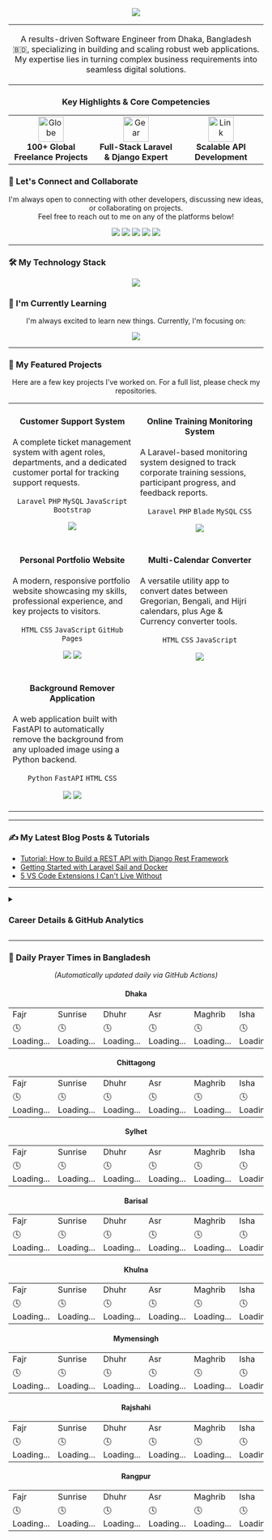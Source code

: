 <p align="center">
  <img src="https://capsule-render.vercel.app/api?type=waving&color=5865F2&height=250&section=header&text=Md.%20Jahirul%20Islam&desc=Full-Stack%20Software%20Engineer&fontAlignY=40&fontSize=60&animation=fadeIn&descAlignY=55&descAlign=62" />
</p>

<div align="center">
  <table>
    <tr>
      <td>
        <p align="center">
          A results-driven Software Engineer from Dhaka, Bangladesh 🇧🇩, specializing in building and scaling robust web applications. My expertise lies in turning complex business requirements into seamless digital solutions.
        </p>
      </td>
    </tr>
  </table>
</div>

<h3 align="center">Key Highlights & Core Competencies</h3>
<table align="center" style="border: none;">
  <tr>
    <td align="center" width="33%">
      <img src="https://raw.githubusercontent.com/Tarikul-Islam-Anik/Animated-Fluent-Emojis/master/Emojis/Travel%20and%20places/Globe%20Showing%20Europe-Africa.png" alt="Globe" width="50" height="50" />
      <br/><strong>100+ Global Freelance Projects</strong>
    </td>
    <td align="center" width="33%">
      <img src="https://raw.githubusercontent.com/Tarikul-Islam-Anik/Animated-Fluent-Emojis/master/Emojis/Objects/Gear.png" alt="Gear" width="50" height="50" />
      <br/><strong>Full-Stack Laravel & Django Expert</strong>
    </td>
    <td align="center" width="33%">
      <img src="https://raw.githubusercontent.com/Tarikul-Islam-Anik/Animated-Fluent-Emojis/master/Emojis/Objects/Link.png" alt="Link" width="50" height="50" />
      <br/><strong>Scalable API Development</strong>
    </td>
  </tr>
</table>

### 🤝 Let's Connect and Collaborate
<p align="center">
  I'm always open to connecting with other developers, discussing new ideas, or collaborating on projects. <br/>
  Feel free to reach out to me on any of the platforms below!
</p>

<p align="center">
  <a href="https://www.linkedin.com/in/jahirul555/"><img src="https://img.shields.io/badge/LinkedIn-0A66C2?style=for-the-badge&logo=linkedin&logoColor=white" /></a>
  <a href="mailto:mdjoherul50@gmail.com"><img src="https://img.shields.io/badge/Gmail-D14836?style=for-the-badge&logo=gmail&logoColor=white" /></a>
  <a href="https://www.fiverr.com/jahirul555"><img src="https://img.shields.io/badge/Fiverr-1DBF73?style=for-the-badge&logo=fiverr&logoColor=white" /></a>
  <a href="https://www.upwork.com/freelancers/~011d47900371655504"><img src="https://img.shields.io/badge/Upwork-6FDA44?style=for-the-badge&logo=upwork&logoColor=white" /></a>
  <a href="https://mdjoherul50.github.io/portfolio/"><img src="https://img.shields.io/badge/Portfolio-FF7139?style=for-the-badge&logo=Firefox-Browser&logoColor=white" /></a>
</p>

---

### 🛠️ My Technology Stack
<p align="center">
  <a href="https://skillicons.dev">
    <img src="https://skillicons.dev/icons?i=python,django,flask,fastapi,php,laravel,react,nextjs,html,css,javascript,bootstrap,mysql,postgres,docker,git,github,vscode,wordpress,woocommerce&perline=10" />
  </a>
</p>

### 🌱 I'm Currently Learning
<p align="center">
  I'm always excited to learn new things. Currently, I'm focusing on:
</p>
<p align="center">
  <a href="https://skillicons.dev">
    <img src="https://skillicons.dev/icons?i=react,nextjs,docker,kubernetes" />
  </a>
</p>

---

### 🚀 My Featured Projects
<p align="center">Here are a few key projects I've worked on. For a full list, please check my repositories.</p>
<table width="100%">
  <tr>
    <td width="50%" valign="top">
      <h4 align="center">Customer Support System</h4>
      <p>A complete ticket management system with agent roles, departments, and a dedicated customer portal for tracking support requests.</p>
      <p align="center">
        <code>Laravel</code> <code>PHP</code> <code>MySQL</code> <code>JavaScript</code> <code>Bootstrap</code>
      </p>
      <p align="center">
        <a href="https://github.com/mdjoherul50"><img src="https://img.shields.io/badge/Source_Code-181717?style=for-the-badge&logo=github&logoColor=white"></a>
      </p>
    </td>
    <td width="50%" valign="top">
      <h4 align="center">Online Training Monitoring System</h4>
      <p>A Laravel-based monitoring system designed to track corporate training sessions, participant progress, and feedback reports.</p>
      <p align="center">
        <code>Laravel</code> <code>PHP</code> <code>Blade</code> <code>MySQL</code> <code>CSS</code>
      </p>
      <p align="center">
        <a href="https://github.com/mdjoherul50"><img src="https://img.shields.io/badge/Source_Code-181717?style=for-the-badge&logo=github&logoColor=white"></a>
      </p>
    </td>
  </tr>
  <tr>
    <td width="50%" valign="top">
      <h4 align="center">Personal Portfolio Website</h4>
      <p>A modern, responsive portfolio website showcasing my skills, professional experience, and key projects to visitors.</p>
      <p align="center">
        <code>HTML</code> <code>CSS</code> <code>JavaScript</code> <code>GitHub Pages</code>
      </p>
      <p align="center">
        <a href="https://mdjoherul50.github.io/portfolio/"><img src="https://img.shields.io/badge/Live_Demo-FF7139?style=for-the-badge&logo=Firefox-Browser&logoColor=white"></a>
        <a href="https://github.com/mdjoherul50/portfolio"><img src="https://img.shields.io/badge/Source_Code-181717?style=for-the-badge&logo=github&logoColor=white"></a>
      </p>
    </td>
    <td width="50%" valign="top">
      <h4 align="center">Multi-Calendar Converter</h4>
      <p>A versatile utility app to convert dates between Gregorian, Bengali, and Hijri calendars, plus Age & Currency converter tools.</p>
      <p align="center">
        <code>HTML</code> <code>CSS</code> <code>JavaScript</code>
      </p>
      <p align="center">
        <a href="https://github.com/mdjoherul50"><img src="https://img.shields.io/badge/Source_Code-181717?style=for-the-badge&logo=github&logoColor=white"></a>
      </p>
    </td>
  </tr>
  <tr>
    <td width="50%" valign="top">
      <h4 align="center">Background Remover Application</h4>
      <p>A web application built with FastAPI to automatically remove the background from any uploaded image using a Python backend.</p>
      <p align="center">
        <code>Python</code> <code>FastAPI</code> <code>HTML</code> <code>CSS</code>
      </p>
      <p align="center">
        <a href="https://bg-remover-project.onrender.com/"><img src="https://img.shields.io/badge/Live_Demo-46A358?style=for-the-badge&logo=Render&logoColor=white"></a>
        <a href="https://github.com/mdjoherul50/bg_remover_project"><img src="https://img.shields.io/badge/Source_Code-181717?style=for-the-badge&logo=github&logoColor=white"></a>
      </p>
    </td>
    <td width="50%" valign="top">
    </td>
  </tr>
</table>

---

### ✍️ My Latest Blog Posts & Tutorials
- [Tutorial: How to Build a REST API with Django Rest Framework](link-to-your-article.com)
- [Getting Started with Laravel Sail and Docker](link-to-your-article.com)
- [5 VS Code Extensions I Can't Live Without](link-to-your-article.com)
---

<details>
<summary><h3><b>Career Details & GitHub Analytics</b></h3></summary>
<br/>
  
<h4><img src="https://raw.githubusercontent.com/Tarikul-Islam-Anik/Animated-Fluent-Emojis/master/Emojis/Objects/Briefcase.png" alt="Briefcase" width="25" height="25" /> Professional Experience</h4>
<ul>
  <li><strong>Software Engineer @ Newgen Technology Ltd (Babylon Group)</strong> | <em>Apr 2023 – Present</em></li>
  <li><strong>Freelance Web Developer @ Fiverr & Upwork</strong> | <em>2020 – Present</em></li>
</ul>

<br/>
  
<h4><img src="https://raw.githubusercontent.com/Tarikul-Islam-Anik/Animated-Fluent-Emojis/master/Emojis/Objects/Chart%20Increasing.png" alt="Chart Increasing" width="25" height="25" /> Analytics & Stats</h4>
<p align="center">
  <img src="https://github-profile-trophy.vercel.app/?username=mdjoherul50&theme=dracula&column=7&no-frame=true&no-bg=true" alt="GitHub Trophies" />
  <br/>
  <img src="https://github-readme-activity-graph.vercel.app/graph?username=mdjoherul50&theme=dracula&hide_border=true&bg_color=1c2136" alt="GitHub Activity Graph" />
  <br/>
  <img src="https://github-readme-stats.vercel.app/api?username=mdjoherul50&show_icons=true&theme=dracula&hide_border=true&count_private=true" alt="GitHub Stats" />
  <img src="https://github-readme-stats.vercel.app/api/top-langs/?username=mdjoherul50&layout=compact&theme=dracula&hide_border=true" alt="Top Languages" />
  <img src="https://github-readme-streak-stats.herokuapp.com/?user=mdjoherul50&theme=dracula&hide_border=true" alt="GitHub Streak" />
</p>
</details>

---

### 🕌 Daily Prayer Times in Bangladesh
<p align="center">
  <i>(Automatically updated daily via GitHub Actions)</i>
</p>

<h4 align="center">Dhaka</h4>
<!-- PRAYER-TIME-DHAKA-START -->
<table align="center">
  <tr><td>Fajr</td><td>Sunrise</td><td>Dhuhr</td><td>Asr</td><td>Maghrib</td><td>Isha</td></tr>
  <tr><td>🕓 Loading...</td><td>🕓 Loading...</td><td>🕓 Loading...</td><td>🕓 Loading...</td><td>🕓 Loading...</td><td>🕓 Loading...</td></tr>
</table>
<!-- PRAYER-TIME-DHAKA-END -->

<h4 align="center">Chittagong</h4>
<!-- PRAYER-TIME-CHITTAGONG-START -->
<table align="center">
  <tr><td>Fajr</td><td>Sunrise</td><td>Dhuhr</td><td>Asr</td><td>Maghrib</td><td>Isha</td></tr>
  <tr><td>🕓 Loading...</td><td>🕓 Loading...</td><td>🕓 Loading...</td><td>🕓 Loading...</td><td>🕓 Loading...</td><td>🕓 Loading...</td></tr>
</table>
<!-- PRAYER-TIME-CHITTAGONG-END -->

<h4 align="center">Sylhet</h4>
<!-- PRAYER-TIME-SYLHET-START -->
<table align="center">
  <tr><td>Fajr</td><td>Sunrise</td><td>Dhuhr</td><td>Asr</td><td>Maghrib</td><td>Isha</td></tr>
  <tr><td>🕓 Loading...</td><td>🕓 Loading...</td><td>🕓 Loading...</td><td>🕓 Loading...</td><td>🕓 Loading...</td><td>🕓 Loading...</td></tr>
</table>
<!-- PRAYER-TIME-SYLHET-END -->

<h4 align="center">Barisal</h4>
<!-- PRAYER-TIME-BARISAL-START -->
<table align="center">
  <tr><td>Fajr</td><td>Sunrise</td><td>Dhuhr</td><td>Asr</td><td>Maghrib</td><td>Isha</td></tr>
  <tr><td>🕓 Loading...</td><td>🕓 Loading...</td><td>🕓 Loading...</td><td>🕓 Loading...</td><td>🕓 Loading...</td><td>🕓 Loading...</td></tr>
</table>
<!-- PRAYER-TIME-BARISAL-END -->

<h4 align="center">Khulna</h4>
<!-- PRAYER-TIME-KHULNA-START -->
<table align="center">
  <tr><td>Fajr</td><td>Sunrise</td><td>Dhuhr</td><td>Asr</td><td>Maghrib</td><td>Isha</td></tr>
  <tr><td>🕓 Loading...</td><td>🕓 Loading...</td><td>🕓 Loading...</td><td>🕓 Loading...</td><td>🕓 Loading...</td><td>🕓 Loading...</td></tr>
</table>
<!-- PRAYER-TIME-KHULNA-END -->

<h4 align="center">Mymensingh</h4>
<!-- PRAYER-TIME-MYMENSINGH-START -->
<table align="center">
  <tr><td>Fajr</td><td>Sunrise</td><td>Dhuhr</td><td>Asr</td><td>Maghrib</td><td>Isha</td></tr>
  <tr><td>🕓 Loading...</td><td>🕓 Loading...</td><td>🕓 Loading...</td><td>🕓 Loading...</td><td>🕓 Loading...</td><td>🕓 Loading...</td></tr>
</table>
<!-- PRAYER-TIME-MYMENSINGH-END -->

<h4 align="center">Rajshahi</h4>
<!-- PRAYER-TIME-RAJSHAHI-START -->
<table align="center">
  <tr><td>Fajr</td><td>Sunrise</td><td>Dhuhr</td><td>Asr</td><td>Maghrib</td><td>Isha</td></tr>
  <tr><td>🕓 Loading...</td><td>🕓 Loading...</td><td>🕓 Loading...</td><td>🕓 Loading...</td><td>🕓 Loading...</td><td>🕓 Loading...</td></tr>
</table>
<!-- PRAYER-TIME-RAJSHAHI-END -->

<h4 align="center">Rangpur</h4>
<!-- PRAYER-TIME-RANGPUR-START -->
<table align="center">
  <tr><td>Fajr</td><td>Sunrise</td><td>Dhuhr</td><td>Asr</td><td>Maghrib</td><td>Isha</td></tr>
  <tr><td>🕓 Loading...</td><td>🕓 Loading...</td><td>🕓 Loading...</td><td>🕓 Loading...</td><td>🕓 Loading...</td><td>🕓 Loading...</td></tr>
</table>
<!-- PRAYER-TIME-RANGPUR-END -->
